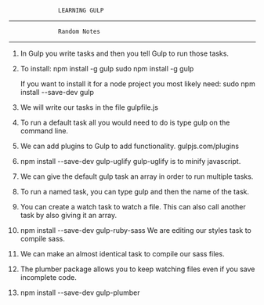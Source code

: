                   LEARNING GULP

****************************************************
                  Random Notes
****************************************************

1. In Gulp you write tasks and then you tell Gulp to
   run those tasks.
2. To install: 
   npm install -g gulp
   sudo npm install -g gulp
   
   If you want to install it for a node project you 
   most likely need: 
   sudo npm install --save-dev gulp
   
3. We will write our tasks in the file gulpfile.js

4. To run a default task all you would need to do is
   type gulp on the command line.
   
5. We can add plugins to Gulp to add functionality.
   gulpjs.com/plugins

6. npm install --save-dev gulp-uglify
   gulp-uglify is to minify javascript.
   
7. We can give the default gulp task an array in order
   to run multiple tasks.
   
8. To run a named task, you can type gulp and then 
   the name of the task.

9. You can create a watch task to watch a file. This 
   can also call another task by also giving it an
   array.
   
10. npm install --save-dev gulp-ruby-sass
    We are editing our styles task to compile sass.

11. We can make an almost identical task to compile
    our sass files.

12. The plumber package allows you to keep watching files
    even if you save incomplete code.
    
13. npm install --save-dev gulp-plumber